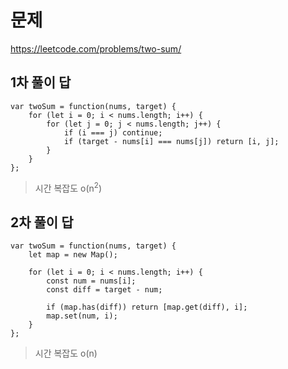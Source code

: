 # 문제
https://leetcode.com/problems/two-sum/

## 1차 풀이 답
```
var twoSum = function(nums, target) {
    for (let i = 0; i < nums.length; i++) {
        for (let j = 0; j < nums.length; j++) {
            if (i === j) continue;
            if (target - nums[i] === nums[j]) return [i, j];
        }
    }
};
```
> 시간 복잡도 o(n<sup>2</sup>)

## 2차 풀이 답
```
var twoSum = function(nums, target) {
    let map = new Map();
    
    for (let i = 0; i < nums.length; i++) {
        const num = nums[i];
        const diff = target - num;
        
        if (map.has(diff)) return [map.get(diff), i];
        map.set(num, i);
    }
};
```
> 시간 복잡도 o(n)

